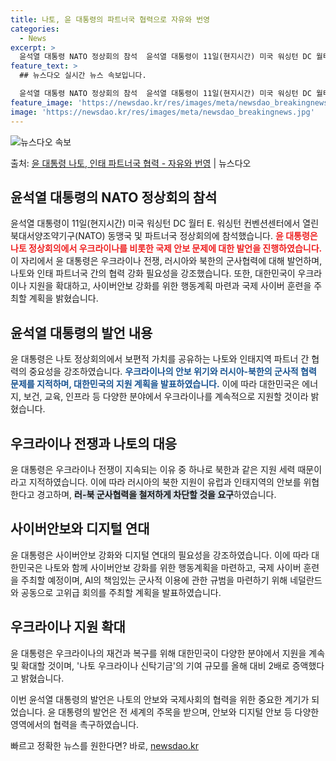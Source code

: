 ```yaml
---
title: 나토, 윤 대통령의 파트너국 협력으로 자유와 번영
categories:
  - News
excerpt: >
  윤석열 대통령 NATO 정상회의 참석  윤석열 대통령이 11일(현지시간) 미국 워싱턴 DC 월터 E. 워싱턴…
feature_text: >
  ## 뉴스다오 실시간 뉴스 속보입니다.

  윤석열 대통령 NATO 정상회의 참석  윤석열 대통령이 11일(현지시간) 미국 워싱턴 DC 월터 E. 워싱턴…
feature_image: 'https://newsdao.kr/res/images/meta/newsdao_breakingnews.jpg'
image: 'https://newsdao.kr/res/images/meta/newsdao_breakingnews.jpg'
---
```


![뉴스다오 속보](https://newsdao.kr/res/images/meta/newsdao_breakingnews.jpg)

<p>출처: <a href="https://newsdao.kr/4774" rel="dofollow">윤 대통령 나토, 인태 파트너국 협력 - 자유와 번영</a> | 뉴스다오</p>

<h2 data-ke-size="size26">윤석열 대통령의 NATO 정상회의 참석</h2>
윤석열 대통령이 11일(현지시간) 미국 워싱턴 DC 월터 E. 워싱턴 컨벤션센터에서 열린 북대서양조약기구(NATO) 동맹국 및 파트너국 정상회의에 참석했습니다. <b><span style="color: #ee2323;">윤 대통령은 나토 정상회의에서 우크라이나를 비롯한 국제 안보 문제에 대한 발언을 진행하였습니다.</span></b> 이 자리에서 윤 대통령은 우크라이나 전쟁, 러시아와 북한의 군사협력에 대해 발언하며, 나토와 인태 파트너국 간의 협력 강화 필요성을 강조했습니다. 또한, 대한민국이 우크라이나 지원을 확대하고, 사이버안보 강화를 위한 행동계획 마련과 국제 사이버 훈련을 주최할 계획을 밝혔습니다.

<h2 data-ke-size="size26">윤석열 대통령의 발언 내용</h2>
윤 대통령은 나토 정상회의에서 보편적 가치를 공유하는 나토와 인태지역 파트너 간 협력의 중요성을 강조하였습니다. <b><span style="color: #1a5490;">우크라이나의 안보 위기와 러시아-북한의 군사적 협력 문제를 지적하며, 대한민국의 지원 계획을 발표하였습니다.</span></b> 이에 따라 대한민국은 에너지, 보건, 교육, 인프라 등 다양한 분야에서 우크라이나를 계속적으로 지원할 것이라 밝혔습니다.

<h2 data-ke-size="size26">우크라이나 전쟁과 나토의 대응</h2>
윤 대통령은 우크라이나 전쟁이 지속되는 이유 중 하나로 북한과 같은 지원 세력 때문이라고 지적하였습니다. 이에 따라 러시아의 북한 지원이 유럽과 인태지역의 안보를 위협한다고 경고하며, <b><span style="background-color: #21538527;">러-북 군사협력을 철저하게 차단할 것을 요구</span></b>하였습니다.

<h2 data-ke-size="size26">사이버안보와 디지털 연대</h2>
윤 대통령은 사이버안보 강화와 디지털 연대의 필요성을 강조하였습니다. 이에 따라 대한민국은 나토와 함께 사이버안보 강화를 위한 행동계획을 마련하고, 국제 사이버 훈련을 주최할 예정이며, AI의 책임있는 군사적 이용에 관한 규범을 마련하기 위해 네덜란드와 공동으로 고위급 회의를 주최할 계획을 발표하였습니다.

<h2 data-ke-size="size26">우크라이나 지원 확대</h2>
윤 대통령은 우크라이나의 재건과 복구를 위해 대한민국이 다양한 분야에서 지원을 계속 및 확대할 것이며, '나토 우크라이나 신탁기금'의 기여 규모를 올해 대비 2배로 증액했다고 밝혔습니다. 

이번 윤석열 대통령의 발언은 나토의 안보와 국제사회의 협력을 위한 중요한 계기가 되었습니다. 윤 대통령의 발언은 전 세계의 주목을 받으며, 안보와 디지털 안보 등 다양한 영역에서의 협력을 촉구하였습니다. 

빠르고 정확한 뉴스를 원한다면? 바로, <a href="https://newsdao.kr" rel="dofollow">newsdao.kr</a>


